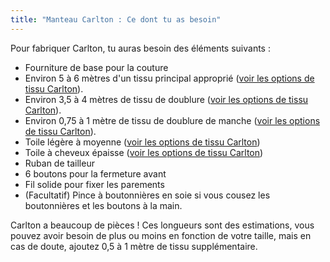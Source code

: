 ```yaml
---
title: "Manteau Carlton : Ce dont tu as besoin"
---
```


Pour fabriquer Carlton, tu auras besoin des éléments suivants :

- Fourniture de base pour la couture
- Environ 5 à 6 mètres d'un tissu principal approprié ([voir les options de tissu Carlton](/docs/designs/carlton/fabric/)).
- Environ 3,5 à 4 mètres de tissu de doublure ([voir les options de tissu Carlton](/docs/designs/carlton/fabric/)).
- Environ 0,75 à 1 mètre de tissu de doublure de manche ([voir les options de tissu Carlton](/docs/designs/carlton/fabric/)).
- Toile légère à moyenne ([voir les options de tissu Carlton](/docs/designs/carlton/fabric/))
- Toile à cheveux épaisse ([voir les options de tissu Carlton](/docs/designs/carlton/fabric/))
- Ruban de tailleur
- 6 boutons pour la fermeture avant
- Fil solide pour fixer les parements
- (Facultatif) Pince à boutonnières en soie si vous cousez les boutonnières et les boutons à la main.

<Warning>

Carlton a beaucoup de pièces ! Ces longueurs sont des estimations, vous pouvez avoir besoin de plus ou moins en fonction de votre taille, mais en cas de doute, ajoutez 0,5 à 1 mètre de tissu supplémentaire.

</Warning>
